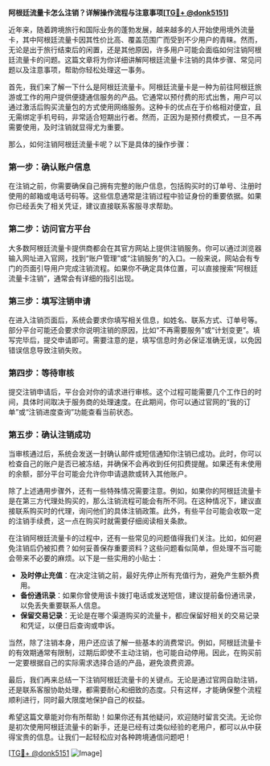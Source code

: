 **阿根廷流量卡怎么注销？详解操作流程与注意事项[[TG💪+ @donk5151](https://t.me/s/donk5151)]**

近年来，随着跨境旅行和国际业务的蓬勃发展，越来越多的人开始使用境外流量卡，其中阿根廷流量卡因其性价比高、覆盖范围广而受到不少用户的青睐。然而，无论是出于旅行结束后的闲置，还是其他原因，许多用户可能会面临如何注销阿根廷流量卡的问题。这篇文章将为你详细讲解阿根廷流量卡注销的具体步骤、常见问题以及注意事项，帮助你轻松处理这一事务。

首先，我们来了解一下什么是阿根廷流量卡。阿根廷流量卡是一种为前往阿根廷旅游或工作的用户提供便捷通信服务的产品。它通常以预付费的形式出售，用户可以通过激活后购买流量包的方式使用网络服务。这种卡的优点在于价格相对便宜，且无需绑定手机号码，非常适合短期出行者。然而，正因为是预付费模式，一旦不再需要使用，及时注销就显得尤为重要。

那么，如何注销阿根廷流量卡呢？以下是具体的操作步骤：

### **第一步：确认账户信息**
在注销之前，你需要确保自己拥有完整的账户信息，包括购买时的订单号、注册时使用的邮箱或电话号码等。这些信息通常是注销过程中验证身份的重要依据。如果你已经丢失了相关凭证，建议直接联系客服寻求帮助。

### **第二步：访问官方平台**
大多数阿根廷流量卡提供商都会在其官方网站上提供注销服务。你可以通过浏览器输入网址进入官网，找到“账户管理”或“注销服务”的入口。一般来说，网站会有专门的页面引导用户完成注销流程。如果你不确定具体位置，可以直接搜索“阿根廷流量卡注销”，通常会有详细的指引出现。

### **第三步：填写注销申请**
在进入注销页面后，系统会要求你填写相关信息，如姓名、联系方式、订单号等。部分平台可能还会要求你说明注销的原因，比如“不再需要服务”或“计划变更”。填写完毕后，提交申请即可。需要注意的是，填写信息时务必保证准确无误，以免因错误信息导致注销失败。

### **第四步：等待审核**
提交注销申请后，平台会对你的请求进行审核。这个过程可能需要几个工作日的时间，具体时间取决于服务商的处理速度。在此期间，你可以通过官网的“我的订单”或“注销进度查询”功能查看当前状态。

### **第五步：确认注销成功**
当审核通过后，系统会发送一封确认邮件或短信通知你注销已成功。此时，你可以检查自己的账户是否已被冻结，并确保不会再收到任何扣费提醒。如果还有未使用的余额，部分平台可能会允许你申请退款或转入其他账户。

除了上述通用步骤外，还有一些特殊情况需要注意。例如，如果你的阿根廷流量卡是在第三方代理处购买的，那么注销流程可能会有所不同。在这种情况下，建议直接联系购买时的代理，询问他们的具体注销政策。此外，有些平台可能会收取一定的注销手续费，这一点在购买时就需要仔细阅读相关条款。

在注销阿根廷流量卡的过程中，还有一些常见的问题值得我们关注。比如，如何避免注销后仍被扣费？如何妥善保存重要资料？这些问题看似简单，但处理不当可能会带来不必要的麻烦。以下是一些实用的小贴士：

- **及时停止充值**：在决定注销之前，最好先停止所有充值行为，避免产生额外费用。
- **备份通讯录**：如果你曾使用该卡拨打电话或发送短信，建议提前备份通讯录，以免丢失重要联系人信息。
- **保留交易记录**：无论是在哪个渠道购买的流量卡，都应保留好相关的交易记录和凭证，以便日后查询或申诉。

当然，除了注销本身，用户还应该了解一些基本的消费常识。例如，阿根廷流量卡的有效期通常有限制，过期后即使不主动注销，也可能自动停用。因此，在购买前一定要根据自己的实际需求选择合适的产品，避免浪费资源。

最后，我们再来总结一下注销阿根廷流量卡的关键点。无论是通过官网自助注销，还是联系客服协助处理，都需要耐心和细致的态度。只有这样，才能确保整个流程顺利进行，同时最大限度地保护自己的权益。

希望这篇文章能对你有所帮助！如果你还有其他疑问，欢迎随时留言交流。无论你是初次使用阿根廷流量卡的新手，还是已经有过类似经验的老用户，都可以从中获得宝贵的信息。让我们一起轻松应对各种跨境通信问题吧！

[[TG💪+ @donk5151](https://t.me/s/donk5151) ![Image](https://i.postimg.cc/rwNCRYN7/Snipaste-2025-04-30-17-27-05.png)]